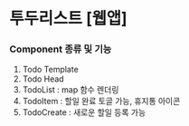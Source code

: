 # 투두리스트 [웹앱]

### Component 종류 및 기능
1. Todo Template
1. Todo Head
1. TodoList : map 함수 렌더링
1. TodoItem : 할일 완료 토글 가능, 휴지통 아이콘
1. TodoCreate : 새로운 할일 등록 가능
